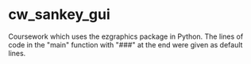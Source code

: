 # cw_sankey_gui
Coursework which uses the ezgraphics package in Python.
The lines of code in the "main" function with "###" at the end were given as default lines.
